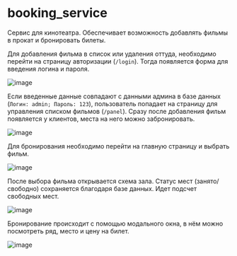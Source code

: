 # booking_service
Сервис для кинотеатра. Обеспечивает возможность добавлять фильмы в прокат и бронировать билеты.

Для добавления фильма в список или удаления оттуда, необходимо перейти на страницу авторизации (<code>/login</code>). Тогда появляется форма для введения логина и пароля.

![image](https://user-images.githubusercontent.com/95567815/216102736-7032c91e-8d39-4431-92a2-d7544d463ccd.png)

Если введенные данные совпадают с данными админа в базе данных (<code>Логин: admin; Пароль: 123</code>), пользователь попадает на страницу для управления списком фильмов (<code>/panel</code>). Сразу после добавления фильм появляется у клиентов, места на него можно забронировать.

![image](https://user-images.githubusercontent.com/95567815/216103081-db04c450-db47-4541-96fa-fe0ff01a35c0.png)

Для бронирования необходимо перейти на главную страницу и выбрать фильм.

![image](https://user-images.githubusercontent.com/95567815/216102328-2b151a2e-d075-4277-8315-e40e5c64e39f.png)

После выбора фильма открывается схема зала. Статус мест (занято/свободно) сохраняется благодаря базе данных. Идет подсчет свободных мест.

![image](https://user-images.githubusercontent.com/95567815/216103290-04d2ca28-5eff-4e3f-bb99-ac2eb619eac0.png)

Бронирование происходит с помощью модального окна, в нём можно посмотреть ряд, место и цену на билет.

![image](https://user-images.githubusercontent.com/95567815/216103404-795158ea-a6e9-4cee-96a9-f6a39760a21b.png)
